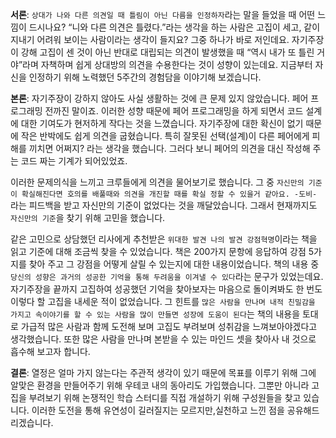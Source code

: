 
**서론**:  `상대가 나와 다른 의견일 때 틀림이 아닌 다름을 인정하자`라는 말을 들었을 때 어떤 느낌이 드시나요? “니와 다른 의견은 틀렸다.”라는 생각을 하는 사람은 고집이 세고, 같이 지내기 어려워 보이는 사람이라는 생각이 들지요? 그중 하나가 바로 저인데요. 자기주장이 강해 고집이 센 것이 아닌 반대로 대립되는 의견이 발생했을 때  “역시 내가 또 틀린 거야”라며 자책하며 쉽게 상대방의 의견을 수용한다는 것이 성향이 있는데요. 지금부터 자신을 인정하기 위해 노력했던 5주간의 경험담을 이야기해 보겠습니다.

**본론**:  자기주장이 강하지 않아도 사실 생활하는 것에 큰 문제 있지 않았습니다. 페어 프로그래밍 전까진 말이죠. 이러한 성향 때문에 페어 프로그래밍을 하게 되면서 코드 설계에 대한 기여도가 현저하게 작다는 것을 느꼈습니다. 자기주장에 대한 확신이 없기 때문에 작은 반박에도 쉽게 의견을 굽혔습니다. 특히 잘못된 선택(설계)이 다른 페어에게 피해를 끼치면 어쩌지? 라는 생각을 했습니다. 그러다 보니 페어의 의견을 대신 작성해 주는 코드 짜는 기계가 되어있었죠.

이러한 문제의식을 느끼고 크루들에게 의견을 물어보기로 했습니다.
그 중  `자신만의 기준이 확실해진다면 호의를 배풀때와 의견을 개진할 때를 확실 정할 수 있을거 같아요. -도비-` 라는 피드백을 받고 자신만의 기준이 없었다는 것을 깨달았습니다. 그래서 현재까지도 `자신만의 기준`을 찾기 위해 고민을 했습니다.

같은 고민으로 상담했던 리사에게 추천받은 `위대한 발견 나의 발견 강점혁명`이라는 책을 읽고 기준에 대해 조금씩 찾을 수 있었습니다. 책은 200가지 문항에 응답하여 강점 5가지를 찾아 주고 그 강점을  어떻게 살릴 수 있는지에 대한 내용이었습니다.  책의 내용 중 `당신의 성향은 과거의 성공한 기억을 통해 두려움을 이겨낼 수 있다`라는 문구가 있었는데요.  자기주장을 끝까지 고집하여 성공했던 기억을 찾아보자는 마음으로 돌이켜봐도 한 번도 이렇다 할 고집을 내세운 적이 없었습니다.  그 힌트를  `많은 사람을 만나며 내적 친밀감을 가지고 속이야기를 할 수 있는 사람을 많이 만들면 성장에 도움이 된다`는 책의 내용을 토대로 가급적  많은 사람과 함께 도전해 보며 고집도 부려보며 성취감을 느껴보아야겠다고 생각했습니다. 또한  많은 사람을 만나며 본받을 수 있는 마인드 셋을 찾아사 내 것으로 흡수해 보고자 합니다.

**결론**:  열정은 얼마 가지 않는다는 주관적 생각이 있기 때문에 목표를 이루기 위해 그에 알맞은 환경을 만들어주기 위해  우테코 내의 동아리도 가입했습니다. 그뿐만 아니라 고집을 부려보기 위해 논쟁적인 학습 스터디를 직접 개설하기 위해 구성원들을 찾고 있습니다. 이러한 도전을 통해 유연성이 길러질지는 모르지만,실천하고 느낀 점을 공유해드리겠습니다.

